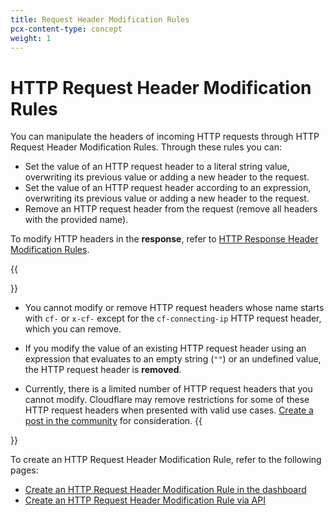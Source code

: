 ```yaml
---
title: Request Header Modification Rules
pcx-content-type: concept
weight: 1
---
```


# HTTP Request Header Modification Rules

You can manipulate the headers of incoming HTTP requests through HTTP Request Header Modification Rules. Through these rules you can:

- Set the value of an HTTP request header to a literal string value, overwriting its previous value or adding a new header to the request.
- Set the value of an HTTP request header according to an expression, overwriting its previous value or adding a new header to the request.
- Remove an HTTP request header from the request (remove all headers with the provided name).

To modify HTTP headers in the **response**, refer to [HTTP Response Header Modification Rules](/transform/response-header-modification).

{{<Aside type="warning" header="Important">}}
- You cannot modify or remove HTTP request headers whose name starts with `cf-` or `x-cf-` except for the `cf-connecting-ip` HTTP request header, which you can remove.

- If you modify the value of an existing HTTP request header using an expression that evaluates to an empty string (`""`) or an undefined value, the HTTP request header is **removed**.

- Currently, there is a limited number of HTTP request headers that you cannot modify. Cloudflare may remove restrictions for some of these HTTP request headers when presented with valid use cases. [Create a post in the community](https://community.cloudflare.com) for consideration.
{{</Aside>}}

To create an HTTP Request Header Modification Rule, refer to the following pages:

- [Create an HTTP Request Header Modification Rule in the dashboard](/transform/request-header-modification/create-dashboard)
- [Create an HTTP Request Header Modification Rule via API](/transform/request-header-modification/create-api)
